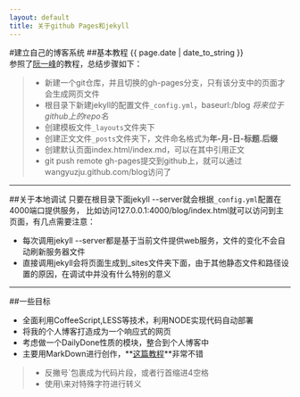 ```yaml
---
layout: default
title: 关于github Pages和jekyll
---
```


#建立自己的博客系统
##基本教程
{{ page.date | date_to_string }}  
参照了[阮一峰](http://www.ruanyifeng.com/blog/2012/08/blogging_with_jekyll.html)的教程，总结步骤如下：  
>+ 新建一个git仓库，并且切换的gh-pages分支，只有该分支中的页面才会生成网页文件
>+ 根目录下新建jekyll的配置文件`_config.yml`，baseurl:/blog *将来位于github上的repo名*
>+ 创建模板文件`_layouts`文件夹下
>+ 创建正文文件`_posts`文件夹下，文件命名格式为**年-月-日-标题.后缀**
>+ 创建默认页面index.html/index.md，可以在其中引用正文
>+ git push remote gh-pages提交到github上，就可以通过wangyuzju.github.com/blog访问了

---
##关于本地调试
只要在根目录下面jekyll --server就会根据`_config.yml`配置在4000端口提供服务，
比如访问127.0.0.1:4000/blog/index.html就可以访问到主页面，有几点需要注意：  
+ 每次调用jekyll --server都是基于当前文件提供web服务，文件的变化不会自动刷新服务器文件
+ 直接调用jekyll会将页面生成到\_sites文件夹下面，由于其他静态文件和路径设置的原因，在调试中并没有什么特别的意义
---

##一些目标
+ 全面利用CoffeeScript,LESS等技术，利用NODE实现代码自动部署
+ 将我的个人博客打造成为一个响应式的网页
+ 考虑做一个DailyDone性质的模块，整合到个人博客中
+ 主要用MarkDown进行创作，**[这篇教程](http://ux.etao.com/posts/620#main)**非常不错
>+ 反撇号\`包裹成为代码片段，或者行首缩进4空格  
>+ 使用\\来对特殊字符进行转义

